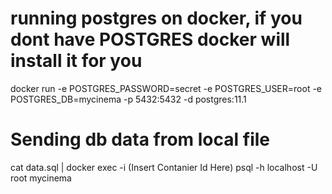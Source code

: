 # running postgres on docker, if you dont have POSTGRES docker will install it for you
docker run -e POSTGRES_PASSWORD=secret -e  POSTGRES_USER=root -e POSTGRES_DB=mycinema -p 5432:5432 -d postgres:11.1
# Sending db data from local file 
cat data.sql | docker exec -i (Insert Contanier Id Here) psql -h localhost -U root mycinema
